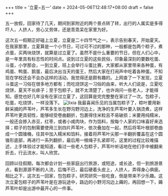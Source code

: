 +++
title = '立夏~五一'
date = 2024-05-06T12:48:17+08:00
draft = false
+++

五一放假，回家待了几天，期间到家附近的两个景点转了转，出行的人属实是多得吓人，人挤人，劳心又劳体，还是乖乖呆在家里为好。

这次五一假期正好碰上立夏，立夏是二十四节气之一，表示告别春天，开始夏天。在我家那里，立夏算是一个小节日，可过可不过的那种，一般都是包两个粽子，煮点蛋，买两块烧饼，就算是过立夏了。虽然不是什么重要的节日，但在人们心中，是一年里具有标志性的时间点。说到过立夏的这些民俗，印象最深刻的要数吃蛋、斗蛋，小学那会，一到立夏，班上会举行斗蛋比赛，大家都从家里带来各种蛋，有鸡蛋、鸭蛋、鹅蛋，最后决出当天的蛋王，然后大家在打闹声中吃着各种蛋。不知现在学校还会不会办这样的活动，我觉得还是颇有趣的。上网查了一下发现，立夏斗蛋这一习俗在很多地方都有；而吃烧饼这一习俗的由来，听大人们说是，立夏吃烧饼，夏天不长痱子；至于包粽子，就不太清楚了，也许询问一些老人，才能得知。感觉也好几年没有在家过立夏了，这回算是完完整整在家过了一次。包粽子，吃蛋，吃烧饼，一样没落下。
![lixia](blogfoto/article_img/zongzi.jpg)
我最喜闻乐见的当属包粽子了，粽叶要用新鲜采摘的芦苇叶，芦苇多生长在野沟野河边上，洗净的生芦苇叶要入锅烫煮，这样芦苇叶更具韧性，能够经受卷曲翻折，包裹得住米粒且不易破损；米要用纯糯米，一般还会掺入赤豆，红枣，或者小咸肉块，作为馅料，按每个人家的口味喜好来选择；粽子的包制需要使用三到四片芦苇叶，依次叠加在一起，然后将苇叶根部卷曲成一个圆锥桶，往其中加入糯米和馅料，接着将芦苇叶尖那一半翻折覆盖在这个圆锥形底部，再进行一系列翻折，最后用一根绳子扎紧即可。这里的过程比较难描述，上手体验过才能知道，看过一些老人包粽子，芦苇叶听话地在他们手中被翻来折去，行云流水，叫人欣赏。

回顾以往假期，每次都会计划一些家庭出行旅游，或短途，或长途，但一到旅游景点，看到源源不断的人流，后悔不已，最后硬着头皮上，人挤人，弄得身心俱疲。相比之下，这次五一回家，包包粽子，研究研究一些吃食，倒是带来不少乐趣。这次立夏包粽子的芦苇叶是在游玩途中，路边的小野河沟边上薅的，再回想一下，薅芦苇叶却是出游中最开心的一件事。

